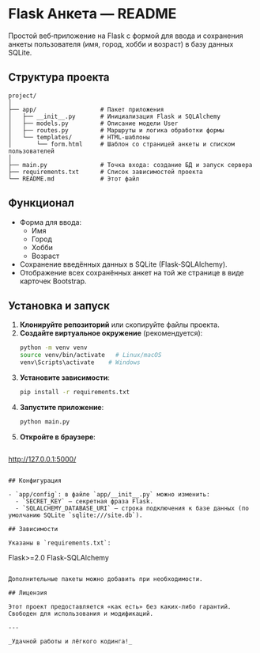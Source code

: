 # Flask Анкета — README

Простой веб‑приложение на Flask с формой для ввода и сохранения анкеты пользователя (имя, город, хобби и возраст) в базу данных SQLite.

## Структура проекта

```
project/
│
├── app/                  # Пакет приложения
│   ├── __init__.py       # Инициализация Flask и SQLAlchemy
│   ├── models.py         # Описание модели User
│   ├── routes.py         # Маршруты и логика обработки формы
│   └── templates/        # HTML‑шаблоны
│       └── form.html     # Шаблон со страницей анкеты и списком пользователей
│
├── main.py               # Точка входа: создание БД и запуск сервера
├── requirements.txt      # Список зависимостей проекта
└── README.md             # Этот файл
```

## Функционал

- Форма для ввода:
  - Имя
  - Город
  - Хобби
  - Возраст
- Сохранение введённых данных в SQLite (Flask‑SQLAlchemy).
- Отображение всех сохранённых анкет на той же странице в виде карточек Bootstrap.

## Установка и запуск

1. **Клонируйте репозиторий** или скопируйте файлы проекта.
2. **Создайте виртуальное окружение** (рекомендуется):
   ```bash
   python -m venv venv
   source venv/bin/activate   # Linux/macOS
   venv\Scripts\activate    # Windows
   ```
3. **Установите зависимости**:
   ```bash
   pip install -r requirements.txt
   ```
4. **Запустите приложение**:
   ```bash
   python main.py
   ```
5. **Откройте в браузере**:
   ```
http://127.0.0.1:5000/
```

## Конфигурация

- `app/config`: в файле `app/__init__.py` можно изменить:
  - `SECRET_KEY` — секретная фраза Flask.
  - `SQLALCHEMY_DATABASE_URI` — строка подключения к базе данных (по умолчанию SQLite `sqlite:///site.db`).

## Зависимости

Указаны в `requirements.txt`:

```
Flask>=2.0
Flask-SQLAlchemy
```

Дополнительные пакеты можно добавить при необходимости.

## Лицензия

Этот проект предоставляется «как есть» без каких‑либо гарантий. Свободен для использования и модификаций.

---

_Удачной работы и лёгкого кодинга!_
